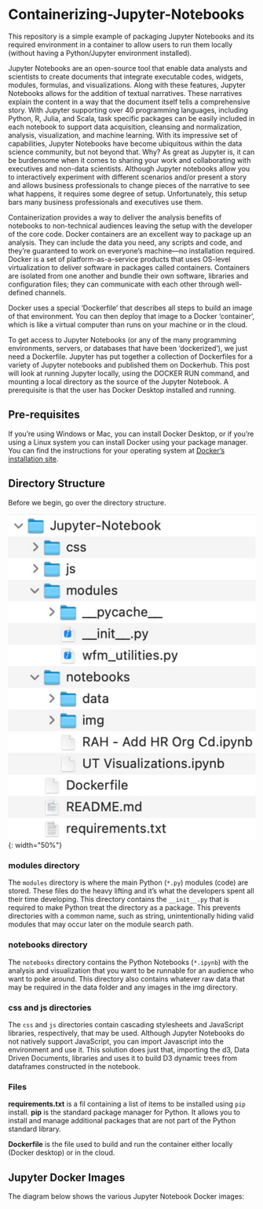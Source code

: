 # Containerizing-Jupyter-Notebooks
This repository is a simple example of packaging Jupyter Notebooks and its required environment in a container to allow users to run them locally (without having a Python/Jupyter environment installed).

Jupyter Notebooks are an open-source tool that enable data analysts and scientists to create documents that integrate executable codes, widgets, modules, formulas, and visualizations. Along with these features, Jupyter Notebooks allows for the addition of textual narratives. These narratives explain the content in a way that the document itself tells a comprehensive story. With Jupyter supporting over 40 programming languages, including Python, R, Julia, and Scala, task specific packages can be easily included in each notebook to support data acquisition, cleansing and normalization, analysis, visualization, and machine learning. With its impressive set of capabilities, Jupyter Notebooks have become ubiquitous within the data science community, but not beyond that. Why? As great as Jupyter is, it can be burdensome when it comes to sharing your work and collaborating with executives and non-data scientists.  Although Jupyter notebooks allow you to interactively experiment with different scenarios and/or present a story and allows business professionals to change pieces of the narrative to see what happens, it requires some degree of setup. Unfortunately, this setup bars many business professionals and executives use them.

Containerization provides a way to deliver the analysis benefits of notebooks to non-technical audiences leaving the setup with the developer of the core code. Docker containers are an excellent way to package up an analysis. They can include the data you need, any scripts and code, and they’re guaranteed to work on everyone’s machine—no installation required.
Docker is a set of platform-as-a-service products that uses OS-level virtualization to deliver software in packages called containers. Containers are isolated from one another and bundle their own software, libraries and configuration files; they can communicate with each other through well-defined channels.

Docker uses a special ‘Dockerfile’ that describes all steps to build an image of that environment. You can then deploy that image to a Docker ‘container’, which is like a virtual computer than runs on your machine or in the cloud.

To get access to Jupyter Notebooks (or any of the many programming environments, servers, or databases that have been ‘dockerized’), we just need a Dockerfile. Jupyter has put together a collection of Dockerfiles for a variety of Jupyter notebooks and published them on Dockerhub.  This post will look at running Jupyter locally, using the DOCKER RUN command, and mounting a local directory as the source of the Jupyter Notebook. A prerequisite is that the user has Docker Desktop installed and running.

## Pre-requisites    
If you’re using Windows or Mac, you can install Docker Desktop, or if you’re using a Linux system you can install Docker using your package manager. You can find the instructions for your operating system at [Docker’s installation site](https://docs.docker.com/install).

## Directory Structure    
Before we begin, go over the directory structure.

![Directory Structure](notebooks/img/directory-structure.svg){: width="50%"}

### modules directory  
The `modules` directory is where the main Python (`*.py`) modules (code) are stored. These files do the heavy lifting and it’s what the developers spent all their time developing. This directory contains the `__init__.py` that is required to make Python treat the directory as a package. This prevents directories with a common name, such as string, unintentionally hiding valid modules that may occur later on the module search path.

### notebooks directory
The `notebooks` directory contains the Python Notebooks (`*.ipynb`) with the analysis and visualization that you want to be runnable for an audience who want to poke around. This directory also contains whatever raw data that may be required in the data folder and any images in the img directory.

### css and js directories
The `css` and `js` directories contain cascading stylesheets and JavaScript libraries, respectively, that may be used. Although Jupyter Notebooks do not natively support JavaScript, you can import Javascript into the environment and use it. This solution does just that, importing the d3, Data Driven Documents, libraries and uses it to build D3 dynamic trees from dataframes constructed in the notebook.

### Files
**requirements.txt** is a fil containing a list of items to be installed using `pip` install. **pip** is the standard package manager for Python. It allows you to install and manage additional packages that are not part of the Python standard library.

**Dockerfile** is the file used to build and run the container either locally (Docker desktop) or in the cloud.


## Jupyter Docker Images
The diagram below shows the various Jupyter Notebook Docker images:
